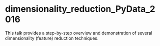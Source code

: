 # dimensionality_reduction_PyData_2016
This talk provides a step-by-step overview and demonstration of several dimensionality (feature) reduction techniques.
